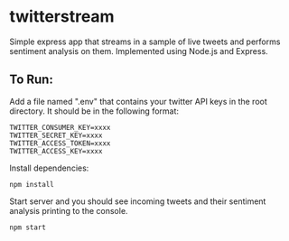 # twitterstream
Simple express app that streams in a sample of live tweets and performs sentiment analysis on them. Implemented using Node.js and Express.

## To Run: 
 Add a file named ".env" that contains your twitter API keys in the root directory. It should be in the following format:
```
TWITTER_CONSUMER_KEY=xxxx
TWITTER_SECRET_KEY=xxxx
TWITTER_ACCESS_TOKEN=xxxx
TWITTER_ACCESS_KEY=xxxx
```

Install dependencies:
```
npm install
```

Start server and you should see incoming tweets and their sentiment analysis printing to the console.
```
npm start
```
